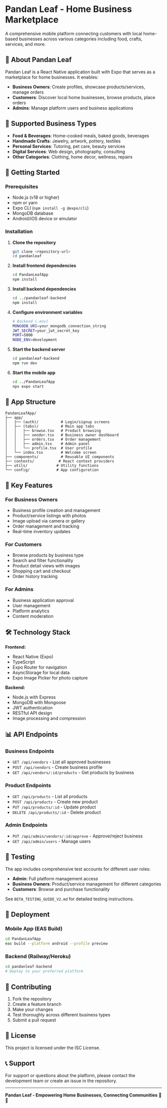 # Pandan Leaf - Home Business Marketplace

A comprehensive mobile platform connecting customers with local home-based businesses across various categories including food, crafts, services, and more.

## 🌿 About Pandan Leaf

Pandan Leaf is a React Native application built with Expo that serves as a marketplace for home businesses. It enables:

- **Business Owners**: Create profiles, showcase products/services, manage orders
- **Customers**: Discover local home businesses, browse products, place orders  
- **Admins**: Manage platform users and business applications

## 🏪 Supported Business Types

- **Food & Beverages**: Home-cooked meals, baked goods, beverages
- **Handmade Crafts**: Jewelry, artwork, pottery, textiles
- **Personal Services**: Tutoring, pet care, beauty services
- **Digital Services**: Web design, photography, consulting
- **Other Categories**: Clothing, home decor, wellness, repairs

## 🚀 Getting Started

### Prerequisites
- Node.js (v18 or higher)
- npm or yarn
- Expo CLI (`npm install -g @expo/cli`)
- MongoDB database
- Android/iOS device or emulator

### Installation

1. **Clone the repository**
   ```bash
   git clone <repository-url>
   cd pandanleaf
   ```

2. **Install frontend dependencies**
   ```bash
   cd PandanLeafApp
   npm install
   ```

3. **Install backend dependencies**
   ```bash
   cd ../pandanleaf-backend
   npm install
   ```

4. **Configure environment variables**
   ```bash
   # Backend (.env)
   MONGODB_URI=your_mongodb_connection_string
   JWT_SECRET=your_jwt_secret_key
   PORT=5000
   NODE_ENV=development
   ```

5. **Start the backend server**
   ```bash
   cd pandanleaf-backend
   npm run dev
   ```

6. **Start the mobile app**
   ```bash
   cd ../PandanLeafApp
   npx expo start
   ```

## 📱 App Structure

```
PandanLeafApp/
├── app/
│   ├── (auth)/          # Login/signup screens
│   ├── (tabs)/          # Main app tabs
│   │   ├── browse.tsx   # Product browsing
│   │   ├── vendor.tsx   # Business owner dashboard
│   │   ├── orders.tsx   # Order management
│   │   ├── admin.tsx    # Admin panel
│   │   └── profile.tsx  # User profile
│   └── index.tsx        # Welcome screen
├── components/          # Reusable UI components
├── contexts/           # React context providers
├── utils/             # Utility functions
└── config/            # App configuration
```

## 🔧 Key Features

### For Business Owners
- Business profile creation and management
- Product/service listings with photos
- Image upload via camera or gallery
- Order management and tracking
- Real-time inventory updates

### For Customers
- Browse products by business type
- Search and filter functionality
- Product detail views with images
- Shopping cart and checkout
- Order history tracking

### For Admins
- Business application approval
- User management
- Platform analytics
- Content moderation

## 🛠 Technology Stack

**Frontend:**
- React Native (Expo)
- TypeScript
- Expo Router for navigation
- AsyncStorage for local data
- Expo Image Picker for photo capture

**Backend:**
- Node.js with Express
- MongoDB with Mongoose
- JWT authentication
- RESTful API design
- Image processing and compression

## 📊 API Endpoints

### Business Endpoints
- `GET /api/vendors` - List all approved businesses
- `POST /api/vendors` - Create business profile
- `GET /api/vendors/:id/products` - Get products by business

### Product Endpoints
- `GET /api/products` - List all products
- `POST /api/products` - Create new product
- `PUT /api/products/:id` - Update product
- `DELETE /api/products/:id` - Delete product

### Admin Endpoints
- `PUT /api/admin/vendors/:id/approve` - Approve/reject business
- `GET /api/admin/users` - Manage users

## 🧪 Testing

The app includes comprehensive test accounts for different user roles:

- **Admin**: Full platform management access
- **Business Owners**: Product/service management for different categories
- **Customers**: Browse and purchase functionality

See `BETA_TESTING_GUIDE_V2.md` for detailed testing instructions.

## 📱 Deployment

### Mobile App (EAS Build)
```bash
cd PandanLeafApp
eas build --platform android --profile preview
```

### Backend (Railway/Heroku)
```bash
cd pandanleaf-backend
# Deploy to your preferred platform
```

## 🤝 Contributing

1. Fork the repository
2. Create a feature branch
3. Make your changes
4. Test thoroughly across different business types
5. Submit a pull request

## 📄 License

This project is licensed under the ISC License.

## 📞 Support

For support or questions about the platform, please contact the development team or create an issue in the repository.

---

**Pandan Leaf - Empowering Home Businesses, Connecting Communities** 🌿✨
